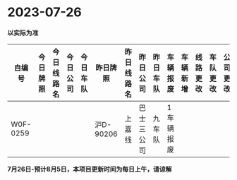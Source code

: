 # 2023-07-26

**以实际为准**

| 自编号      | 今日牌照 | 今日线路名 | 今日公司 | 今日车队 | 昨日牌照     | 昨日线路名 | 昨日公司  | 昨日车队 | 车辆报废  | 车辆新增 | 线路更改 | 车队更改 | 公司更改 | 牌照更改 |
|----------|------|-------|------|------|----------|-------|-------|------|-------|------|------|------|------|------|
| W0F-0259 |      |       |      |      | 沪D-90206 | 上嘉线   | 巴士三公司 | 九车队  | 1车辆报废 |

**7月26日-预计8月5日，本项目更新时间为每日上午，请谅解**
